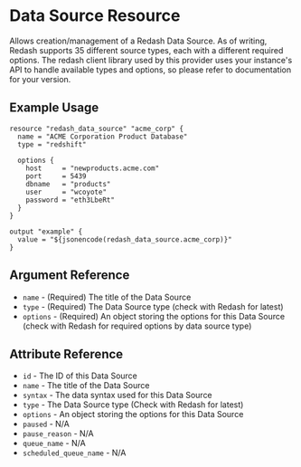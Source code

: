 # Data Source Resource

Allows creation/management of a Redash Data Source. As of writing, Redash supports 35 different source types, each with a different required options. The redash client library used by this provider uses your instance's API to handle available types and options, so please refer to documentation for your version. 

## Example Usage

```hcl
resource "redash_data_source" "acme_corp" {
  name = "ACME Corporation Product Database"
  type = "redshift"

  options {
    host     = "newproducts.acme.com"
    port     = 5439
    dbname   = "products"
    user     = "wcoyote"
    password = "eth3LbeRt"
  }
}

output "example" {
  value = "${jsonencode(redash_data_source.acme_corp)}"
}
```

## Argument Reference

* `name` - (Required) The title of the Data Source
* `type` - (Required) The Data Source type (check with Redash for latest)
* `options` - (Required) An object storing the options for this Data Source (check with Redash for required options by data source type)

## Attribute Reference

* `id` - The ID of this Data Source
* `name` - The title of the Data Source
* `syntax` - The data syntax used for this Data Source
* `type` - The Data Source type (Check with Redash for latest)
* `options` - An object storing the options for this Data Source
* `paused` - N/A
* `pause_reason` -  N/A
* `queue_name` -  N/A
* `scheduled_queue_name` -  N/A
